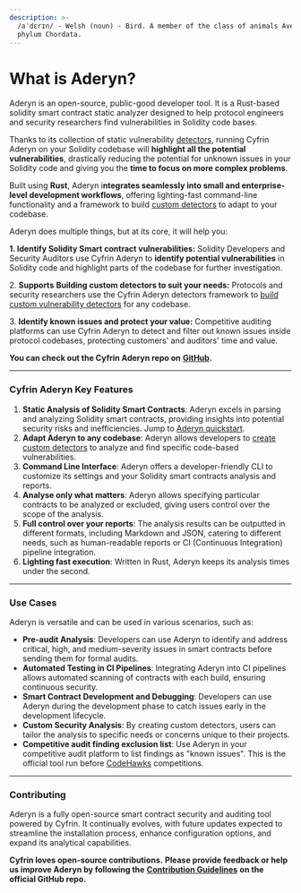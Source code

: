 ```yaml
---
description: >-
  /aˈdɛrɪn/ - Welsh (noun) - Bird. A member of the class of animals Aves in the
  phylum Chordata.
---
```


# What is Aderyn?

Aderyn is an open-source, public-good developer tool. It is a Rust-based solidity smart contract static analyzer designed to help protocol engineers and security researchers find vulnerabilities in Solidity code bases.

Thanks to its collection of static vulnerability [detectors](../aderyn-internals/what-is-a-detector.md), running Cyfrin Aderyn on your Solidity codebase will **highlight all the potential vulnerabilities**, drastically reducing the potential for unknown issues in your Solidity code and giving you the **time to focus on more complex problems**.

Built using **Rust**, Aderyn i**ntegrates seamlessly into small and enterprise-level development workflows**, offering lighting-fast command-line functionality and a framework to build [custom detectors](broken-reference) to adapt to your codebase.

Aderyn does multiple things, but at its core, it will help you:

**1. Identify Solidity Smart contract vulnerabilities:** Solidity Developers and Security Auditors use Cyfrin Aderyn to **identify potential vulnerabilities** in Solidity code and highlight parts of the codebase for further investigation.

2\. **Supports** **Building custom detectors to suit your needs:** Protocols and security researchers use the Cyfrin Aderyn detectors framework to [build custom vulnerability detectors](../aderyn-internals/detectors-quickstart/) for any codebase.

3\. **Identify known issues and protect your value:** Competitive auditing platforms can use Cyfrin Aderyn to detect and filter out known issues inside protocol codebases, protecting customers' and auditors' time and value.

**You can check out the Cyfrin Aderyn repo on** [**GitHub**](https://github.com/Cyfrin/aderyn/tree/dev)**.**

***

### Cyfrin Aderyn Key Features

1. **Static Analysis of Solidity Smart Contracts**: Aderyn excels in parsing and analyzing Solidity smart contracts, providing insights into potential security risks and inefficiencies. Jump to [Aderyn quickstart](https://cyfrin.gitbook.io/cyfrin-docs/aderyn-cli/quickstart).
2. **Adapt Aderyn to any codebase**:  Aderyn allows developers to [create custom detectors](../aderyn-internals/detectors-quickstart/) to analyze and find specific code-based vulnerabilities.&#x20;
3. **Command Line Interface**: Aderyn offers a developer-friendly CLI to customize its settings and your Solidity smart contracts analysis and reports.
4. **Analyse only what matters**: Aderyn allows specifying particular contracts to be analyzed or excluded, giving users control over the scope of the analysis.
5. **Full control over your reports**: The analysis results can be outputted in different formats, including Markdown and JSON, catering to different needs, such as human-readable reports or CI (Continuous Integration) pipeline integration.
6. **Lighting fast execution**: Written in Rust, Aderyn keeps its analysis times under the second.

***

### Use Cases

Aderyn is versatile and can be used in various scenarios, such as:

* **Pre-audit Analysis**: Developers can use Aderyn to identify and address critical, high, and medium-severity issues in smart contracts before sending them for formal audits.
* **Automated Testing in CI Pipelines**: Integrating Aderyn into CI pipelines allows automated scanning of contracts with each build, ensuring continuous security.
* **Smart Contract Development and Debugging**: Developers can use Aderyn during the development phase to catch issues early in the development lifecycle.
* **Custom Security Analysis**: By creating custom detectors, users can tailor the analysis to specific needs or concerns unique to their projects.
* **Competitive audit finding exclusion list**: Use Aderyn in your competitive audit platform to list findings as "known issues". This is the official tool run before [CodeHawks](https://codehawks.cyfrin.io) competitions.

***

### Contributing

Aderyn is a fully open-source smart contract security and auditing tool powered by Cyfrin. It continually evolves, with future updates expected to streamline the installation process, enhance configuration options, and expand its analytical capabilities.

**Cyfrin loves open-source contributions.** **Please provide feedback or help us improve Aderyn by following the** [**Contribution Guidelines**](https://github.com/Cyfrin/aderyn/blob/dev/CONTRIBUTING.md) **on the official GitHub repo.**
